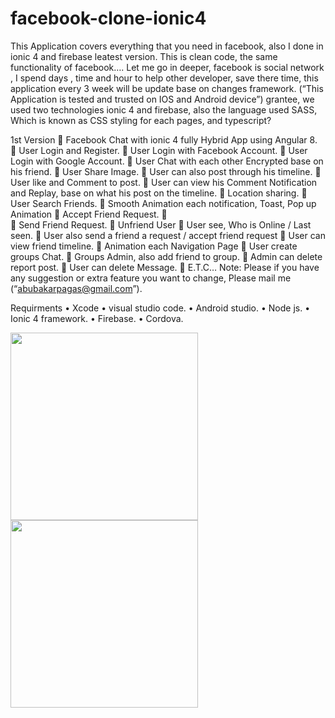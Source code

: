 # facebook-clone-ionic4
This Application  covers everything that you need in facebook, also I done in ionic 4 and firebase leatest version. This is clean code, the same functionality of facebook…. 
Let me go in deeper, facebook is social network , I spend days , time and hour to help other developer, save there time, this application every 3 week will be update base on changes framework.
(“This Application is tested and trusted  on IOS and Android device”) grantee, we used two technologies ionic 4 and firebase, also the language used SASS, Which is known as CSS styling for each pages, and typescript?

1st Version
	Facebook Chat with ionic 4 fully Hybrid App using Angular 8.
	User Login and Register.
	User Login with Facebook Account.
	User Login with Google Account.
	User Chat with each other Encrypted base on his friend.
	User Share Image.
	User can also post through his timeline.
	User like and Comment to post.
	User can view his Comment Notification and Replay, base on what his post on the timeline.
	Location sharing.
	User Search Friends.
	Smooth Animation each notification, Toast, Pop up Animation
	Accept Friend Request.
	
	Send Friend Request.
	Unfriend User
	User see, Who is Online / Last seen.
	User also send a friend a request / accept friend request
	User can view friend timeline.
	Animation each Navigation Page 
	User create groups Chat.
	Groups Admin, also add friend to group.
	Admin can delete report post.
	User can delete Message.
	E.T.C…
Note: <spam>Please  if you have any suggestion or extra feature you want to change, Please mail me (“abubakarpagas@gmail.com”).</spam>


Requirments
•	Xcode
•	visual studio code.
•	Android studio.
•	Node js.
•	Ionic 4 framework.
•	Firebase.
•	Cordova.


<img src="ss1.png" height="300em" /> <img src="ss2.png" height="300em" />
